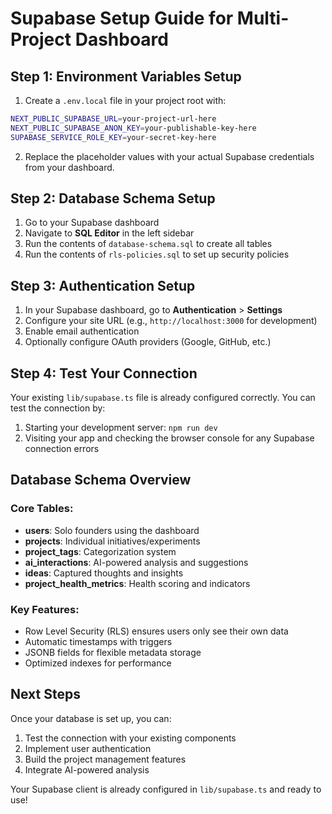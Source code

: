 # Supabase Setup Guide for Multi-Project Dashboard

## Step 1: Environment Variables Setup

1. Create a `.env.local` file in your project root with:
```bash
NEXT_PUBLIC_SUPABASE_URL=your-project-url-here
NEXT_PUBLIC_SUPABASE_ANON_KEY=your-publishable-key-here
SUPABASE_SERVICE_ROLE_KEY=your-secret-key-here
```

2. Replace the placeholder values with your actual Supabase credentials from your dashboard.

## Step 2: Database Schema Setup

1. Go to your Supabase dashboard
2. Navigate to **SQL Editor** in the left sidebar
3. Run the contents of `database-schema.sql` to create all tables
4. Run the contents of `rls-policies.sql` to set up security policies

## Step 3: Authentication Setup

1. In your Supabase dashboard, go to **Authentication** > **Settings**
2. Configure your site URL (e.g., `http://localhost:3000` for development)
3. Enable email authentication
4. Optionally configure OAuth providers (Google, GitHub, etc.)

## Step 4: Test Your Connection

Your existing `lib/supabase.ts` file is already configured correctly. You can test the connection by:

1. Starting your development server: `npm run dev`
2. Visiting your app and checking the browser console for any Supabase connection errors

## Database Schema Overview

### Core Tables:
- **users**: Solo founders using the dashboard
- **projects**: Individual initiatives/experiments
- **project_tags**: Categorization system
- **ai_interactions**: AI-powered analysis and suggestions
- **ideas**: Captured thoughts and insights
- **project_health_metrics**: Health scoring and indicators

### Key Features:
- Row Level Security (RLS) ensures users only see their own data
- Automatic timestamps with triggers
- JSONB fields for flexible metadata storage
- Optimized indexes for performance

## Next Steps

Once your database is set up, you can:
1. Test the connection with your existing components
2. Implement user authentication
3. Build the project management features
4. Integrate AI-powered analysis

Your Supabase client is already configured in `lib/supabase.ts` and ready to use!

